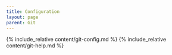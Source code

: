 ```yaml
---
title: Configuration
layout: page
parent: Git
---
```

{% include_relative content/git-config.md %}
{% include_relative content/git-help.md %}